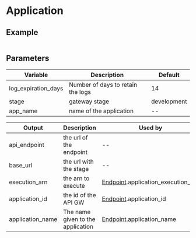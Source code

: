 # Application

## Example
```
```

## Parameters
| Variable | Description |  Default |
| -- | -- | -- | 
| log_expiration_days | Number of days to retain the logs |  14 |
| stage | gateway stage | development |
| app_name | name of the application | -- |

| Output | Description | Used by |
| -- | -- | -- | 
| api_endpoint | the url of the endpoint | -- |
| base_url | the url with the stage | -- |
| execution_arn | the arn to execute | [Endpoint](endpoint/README.md).application_execution_arn |
| application_id | the id of the API GW | [Endpoint](endpoint/README.md).application_id |
| application_name | The name given to the application | [Endpoint](endpoint/README.md).application_name |